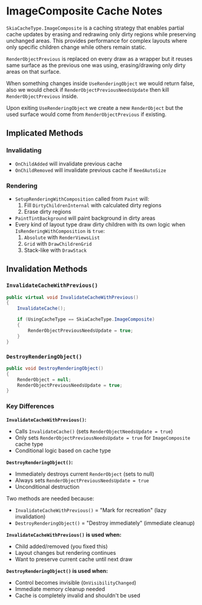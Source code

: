 # ImageComposite Cache Notes

`SkiaCacheType.ImageComposite` is a caching strategy that enables partial cache updates by erasing and redrawing only dirty regions while preserving unchanged areas. This provides performance for complex layouts where only specific children change while others remain static.

`RenderObjectPrevious` is replaced on every draw as a wrapper but it reuses same surface as the previous one was using, erasing/drawing only dirty areas on that surface.

When something changes inside `UseRenderingObject` we would return false, also we would check if `RenderObjectPreviousNeedsUpdate` then kill `RenderObjectPrevious` inside.

Upon exiting `UseRenderingObject` we create a new `RenderObject` but the used surface would come from `RenderObjectPrevious` if existing.

## Implicated Methods

### Invalidating

* `OnChildAdded` will invalidate previous cache
* `OnChildRemoved` will invalidate previous cache if `NeedAutoSize`

### Rendering

* `SetupRenderingWithComposition` called from `Paint` will:
  1. Fill `DirtyChildrenInternal` with calculated dirty regions
  2. Erase dirty regions
* `PaintTintBackground` will paint background in dirty areas
* Every kind of layout type draw dirty children with its own logic when `IsRenderingWithComposition` is `true`:
  1. `Absolute` with `RenderViewsList`
  2. `Grid` with `DrawChildrenGrid`
  3. Stack-like with `DrawStack`

## Invalidation Methods

### `InvalidateCacheWithPrevious()`
```csharp
public virtual void InvalidateCacheWithPrevious()
{
    InvalidateCache();

    if (UsingCacheType == SkiaCacheType.ImageComposite)
    {
        RenderObjectPreviousNeedsUpdate = true;
    }
}
```

### `DestroyRenderingObject()`
```csharp
public void DestroyRenderingObject()
{
    RenderObject = null;
    RenderObjectPreviousNeedsUpdate = true;
}
```

### Key Differences

**`InvalidateCacheWithPrevious()`:**
- Calls `InvalidateCache()` (sets `RenderObjectNeedsUpdate = true`)
- Only sets `RenderObjectPreviousNeedsUpdate = true` for `ImageComposite` cache type
- Conditional logic based on cache type

**`DestroyRenderingObject()`:**
- Immediately destroys current `RenderObject` (sets to null)
- Always sets `RenderObjectPreviousNeedsUpdate = true`
- Unconditional destruction

Two methods are needed because:
- `InvalidateCacheWithPrevious()` = "Mark for recreation" (lazy invalidation)
- `DestroyRenderingObject()` = "Destroy immediately" (immediate cleanup)

**`InvalidateCacheWithPrevious()` is used when:**
- Child added/removed (you fixed this)
- Layout changes but rendering continues
- Want to preserve current cache until next draw

**`DestroyRenderingObject()` is used when:**
- Control becomes invisible (`OnVisibilityChanged`)
- Immediate memory cleanup needed
- Cache is completely invalid and shouldn't be used
